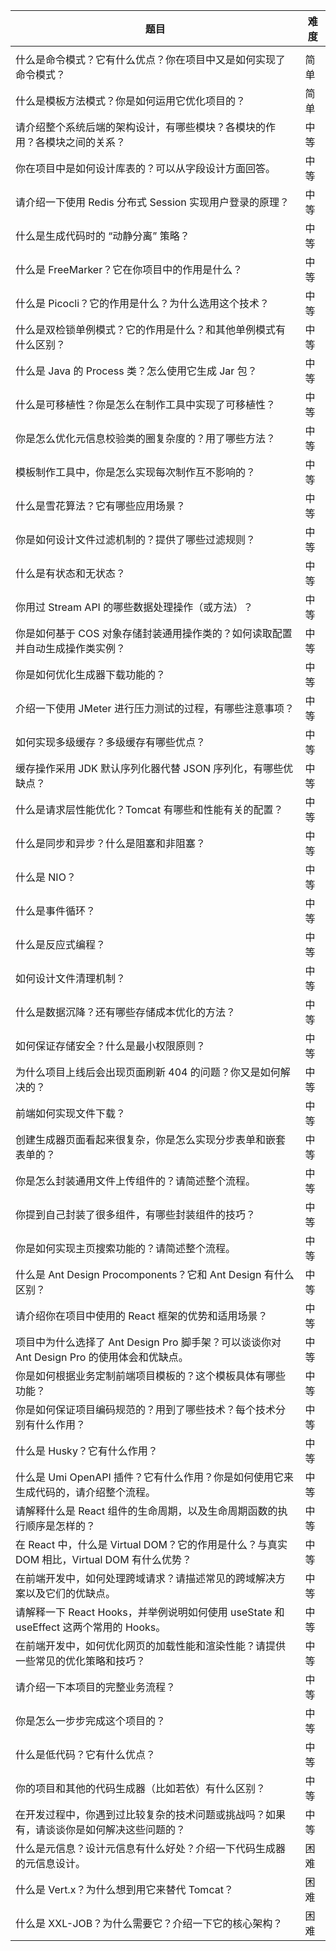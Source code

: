  

| 题目                                                         | 难度 |
| ------------------------------------------------------------ | ---- |
|                                                              |      |
| 什么是命令模式？它有什么优点？你在项目中又是如何实现了命令模式？ | 简单 |
| 什么是模板方法模式？你是如何运用它优化项目的？               | 简单 |
| 请介绍整个系统后端的架构设计，有哪些模块？各模块的作用？各模块之间的关系？ | 中等 |
| 你在项目中是如何设计库表的？可以从字段设计方面回答。         | 中等 |
| 请介绍一下使用 Redis 分布式 Session 实现用户登录的原理？     | 中等 |
| 什么是生成代码时的 “动静分离” 策略？                         | 中等 |
| 什么是 FreeMarker？它在你项目中的作用是什么？                | 中等 |
| 什么是 Picocli？它的作用是什么？为什么选用这个技术？         | 中等 |
| 什么是双检锁单例模式？它的作用是什么？和其他单例模式有什么区别？ | 中等 |
| 什么是 Java 的 Process 类？怎么使用它生成 Jar 包？           | 中等 |
| 什么是可移植性？你是怎么在制作工具中实现了可移植性？         | 中等 |
| 你是怎么优化元信息校验类的圈复杂度的？用了哪些方法？         | 中等 |
| 模板制作工具中，你是怎么实现每次制作互不影响的？             | 中等 |
| 什么是雪花算法？它有哪些应用场景？                           | 中等 |
| 你是如何设计文件过滤机制的？提供了哪些过滤规则？             | 中等 |
| 什么是有状态和无状态？                                       | 中等 |
| 你用过 Stream API 的哪些数据处理操作（或方法）？             | 中等 |
| 你是如何基于 COS 对象存储封装通用操作类的？如何读取配置并自动生成操作类实例？ | 中等 |
| 你是如何优化生成器下载功能的？                               | 中等 |
| 介绍一下使用 JMeter 进行压力测试的过程，有哪些注意事项？     | 中等 |
| 如何实现多级缓存？多级缓存有哪些优点？                       | 中等 |
| 缓存操作采用 JDK 默认序列化器代替 JSON 序列化，有哪些优缺点？ | 中等 |
| 什么是请求层性能优化？Tomcat 有哪些和性能有关的配置？        | 中等 |
| 什么是同步和异步？什么是阻塞和非阻塞？                       | 中等 |
| 什么是 NIO？                                                 | 中等 |
| 什么是事件循环？                                             | 中等 |
| 什么是反应式编程？                                           | 中等 |
| 如何设计文件清理机制？                                       | 中等 |
| 什么是数据沉降？还有哪些存储成本优化的方法？                 | 中等 |
| 如何保证存储安全？什么是最小权限原则？                       | 中等 |
| 为什么项目上线后会出现页面刷新 404 的问题？你又是如何解决的？ | 中等 |
| 前端如何实现文件下载？                                       | 中等 |
| 创建生成器页面看起来很复杂，你是怎么实现分步表单和嵌套表单的？ | 中等 |
| 你是怎么封装通用文件上传组件的？请简述整个流程。             | 中等 |
| 你提到自己封装了很多组件，有哪些封装组件的技巧？             | 中等 |
| 你是如何实现主页搜索功能的？请简述整个流程。                 | 中等 |
| 什么是 Ant Design Procomponents？它和 Ant Design 有什么区别？ | 中等 |
| 请介绍你在项目中使用的 React 框架的优势和适用场景？          | 中等 |
| 项目中为什么选择了 Ant Design Pro 脚手架？可以谈谈你对 Ant Design Pro 的使用体会和优缺点。 | 中等 |
| 你是如何根据业务定制前端项目模板的？这个模板具体有哪些功能？ | 中等 |
| 你是如何保证项目编码规范的？用到了哪些技术？每个技术分别有什么作用？ | 中等 |
| 什么是 Husky？它有什么作用？                                 | 中等 |
| 什么是 Umi OpenAPI 插件？它有什么作用？你是如何使用它来生成代码的，请介绍整个流程。 | 中等 |
| 请解释什么是 React 组件的生命周期，以及生命周期函数的执行顺序是怎样的？ | 中等 |
| 在 React 中，什么是 Virtual DOM？它的作用是什么？与真实 DOM 相比，Virtual DOM 有什么优势？ | 中等 |
| 在前端开发中，如何处理跨域请求？请描述常见的跨域解决方案以及它们的优缺点。 | 中等 |
| 请解释一下 React Hooks，并举例说明如何使用 useState 和 useEffect 这两个常用的 Hooks。 | 中等 |
| 在前端开发中，如何优化网页的加载性能和渲染性能？请提供一些常见的优化策略和技巧？ | 中等 |
| 请介绍一下本项目的完整业务流程？                             | 中等 |
| 你是怎么一步步完成这个项目的？                               | 中等 |
| 什么是低代码？它有什么优点？                                 | 中等 |
| 你的项目和其他的代码生成器（比如若依）有什么区别？           | 中等 |
| 在开发过程中，你遇到过比较复杂的技术问题或挑战吗？如果有，请谈谈你是如何解决这些问题的？ | 中等 |
| 什么是元信息？设计元信息有什么好处？介绍一下代码生成器的元信息设计。 | 困难 |
| 什么是 Vert.x？为什么想到用它来替代 Tomcat？                 | 困难 |
| 什么是 XXL-JOB？为什么需要它？介绍一下它的核心架构？         | 困难 |
